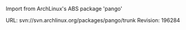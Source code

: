 Import from ArchLinux's ABS package 'pango'

URL: svn://svn.archlinux.org/packages/pango/trunk
Revision: 196284
